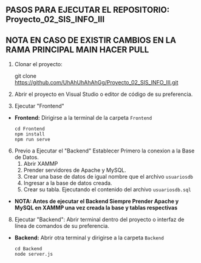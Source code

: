 ## PASOS PARA EJECUTAR EL REPOSITORIO: Proyecto_02_SIS_INFO_III
## NOTA EN CASO DE EXISTIR CAMBIOS EN LA RAMA PRINCIPAL MAIN HACER PULL
1. Clonar el proyecto:

   git clone https://github.com/UhAhUhAhAhGg/Proyecto_02_SIS_INFO_III.git

3. Abrir el proyecto en Visual Studio o editor de código de su preferencia.
4. Ejecutar "Frontend"

- **Frontend:** Dirigirse a la terminal de la carpeta `Frontend`  
  ```
  cd Frontend
  npm install
  npm run serve
  ```
6. Previo a Ejecutar el "Backend" Establecer Primero la conexion a la Base de Datos.
   1. Abrir XAMMP
   2. Prender servidores de Apache y MySQL.
   3. Crear una base de datos de igual nombre que el archivo `usuariosdb`
   4. Ingresar a la base de datos creada.
   5. Crear su tabla. Ejecutando el contenido del archivo `usuariosdb.sql`


- **NOTA: Antes de ejecutar el Backend Siempre Prender Apache y MySQL en XAMMP una vez creada la base y tablas respectivas**

  
8. Ejecutar "Backend": Abrir terminal dentro del proyecto o interfaz de línea de comandos de su preferencia.

- **Backend:** Abrir otra terminal y dirigirse a la carpeta `Backend`  
  ```
  cd Backend
  node server.js
  ```
